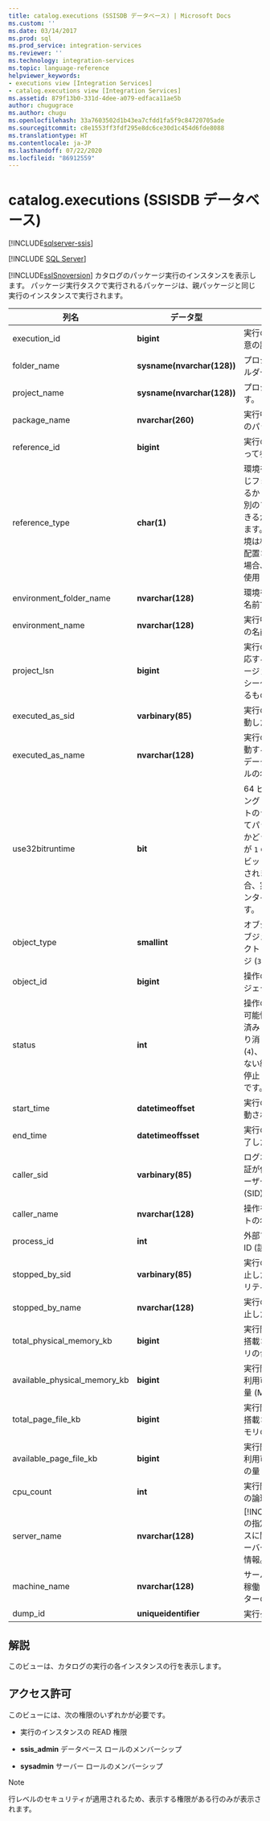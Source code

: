 ```yaml
---
title: catalog.executions (SSISDB データベース) | Microsoft Docs
ms.custom: ''
ms.date: 03/14/2017
ms.prod: sql
ms.prod_service: integration-services
ms.reviewer: ''
ms.technology: integration-services
ms.topic: language-reference
helpviewer_keywords:
- executions view [Integration Services]
- catalog.executions view [Integration Services]
ms.assetid: 879f13b0-331d-4dee-a079-edfaca11ae5b
author: chugugrace
ms.author: chugu
ms.openlocfilehash: 33a7603502d1b43ea7cfdd1fa5f9c84720705ade
ms.sourcegitcommit: c8e1553ff3fdf295e8dc6ce30d1c454d6fde8088
ms.translationtype: HT
ms.contentlocale: ja-JP
ms.lasthandoff: 07/22/2020
ms.locfileid: "86912559"
---
```

# <a name="catalogexecutions-ssisdb-database"></a>catalog.executions (SSISDB データベース)

[!INCLUDE[sqlserver-ssis](../../includes/applies-to-version/sqlserver-ssis.md)]


[!INCLUDE [SQL Server](../../includes/applies-to-version/sqlserver.md)]

  [!INCLUDE[ssISnoversion](../../includes/ssisnoversion-md.md)] カタログのパッケージ実行のインスタンスを表示します。 パッケージ実行タスクで実行されるパッケージは、親パッケージと同じ実行のインスタンスで実行されます。  
  
|列名|データ型|説明|  
|-----------------|---------------|-----------------|  
|execution_id|**bigint**|実行のインスタンスの一意の識別子 (ID)。|  
|folder_name|**sysname(nvarchar(128))**|プロジェクトを含むフォルダーの名前。|  
|project_name|**sysname(nvarchar(128))**|プロジェクトの名前です。|  
|package_name|**nvarchar(260)**|実行中に開始された最初のパッケージの名前。|  
|reference_id|**bigint**|実行のインスタンスによって参照される環境。|  
|reference_type|**char(1)**|環境をプロジェクトと同じフォルダーに配置できるか (相対参照)、または別のフォルダーに配置できるか (絶対参照) を示します。 値が `R` の場合、環境は相対参照を使用して配置されます。 値が `A` の場合、環境は絶対参照を使用して配置されます。|  
|environment_folder_name|**nvarchar(128)**|環境を含むフォルダーの名前です。|  
|environment_name|**nvarchar(128)**|実行中に参照された環境の名前。|  
|project_lsn|**bigint**|実行のインスタンスに対応するプロジェクトのバージョン。 この番号は、シーケンシャルを保証するものではありません。|  
|executed_as_sid|**varbinary(85)**|実行のインスタンスを起動したユーザーの SID。|  
|executed_as_name|**nvarchar(128)**|実行のインスタンスを起動するために使用されたデータベース プリンシパルの名前。|  
|use32bitruntime|**bit**|64 ビット オペレーティング システムで 32 ビットのランタイムを使用してパッケージを実行するかどうかを示します。 値が `1` の場合、実行は 32 ビット ランタイムで実行されます。 値が `0` の場合、実行は 64 ビット ランタイムで実行されます。|  
|object_type|**smallint**|オブジェクトの種類。 オブジェクトは、プロジェクト (`20`) またはパッケージ (`30`) です。|  
|object_id|**bigint**|操作の影響を受けるオブジェクトの ID。|  
|status|**int**|操作の状態。 使用される可能性がある値は、作成済み (`1`)、実行中 (`2`)、取り消し済み (`3`)、失敗 (`4`)、保留中 (`5`)、予期しない終了 (`6`)、成功 (`7`)、停止 (`8`)、および完了 (`9`) です。|  
|start_time|**datetimeoffset**|実行のインスタンスが起動された時間。|  
|end_time|**datetimeoffsset**|実行のインスタンスが終了した時間。|  
|caller_sid|**varbinary(85)**|ログオンに Windows 認証が使用された場合はユーザーのセキュリティ ID (SID)。|  
|caller_name|**nvarchar(128)**|操作を実行したアカウントの名前。|  
|process_id|**int**|外部プロセスのプロセス ID (該当する場合)。|  
|stopped_by_sid|**varbinary(85)**|実行のインスタンスを停止したユーザーのセキュリティ ID (SID)。|  
|stopped_by_name|**nvarchar(128)**|実行のインスタンスを停止したユーザーの名前。|  
|total_physical_memory_kb|**bigint**|実行開始時にサーバーに搭載されている物理メモリの合計 (MB 単位)。|  
|available_physical_memory_kb|**bigint**|実行開始時にサーバーで利用可能な物理メモリの量 (MB 単位)。|  
|total_page_file_kb|**bigint**|実行開始時にサーバーに搭載されているページ メモリの合計 (MB 単位)。|  
|available_page_file_kb|**bigint**|実行開始時にサーバーで利用可能なページ メモリの量 (MB 単位)。|  
|cpu_count|**int**|実行開始時のサーバー上の論理 CPU の数。|  
|server_name|**nvarchar(128)**|[!INCLUDE[ssNoVersion](../../includes/ssnoversion-md.md)] の指定されたインスタンスに関する Windows サーバーとインスタンスの情報。|  
|machine_name|**nvarchar(128)**|サーバー インスタンスが稼働しているコンピューターの名前。|  
|dump_id|**uniqueidentifier**|実行ダンプの ID。|  
  
## <a name="remarks"></a>解説  
 このビューは、カタログの実行の各インスタンスの行を表示します。  
  
## <a name="permissions"></a>アクセス許可  
 このビューには、次の権限のいずれかが必要です。  
  
-   実行のインスタンスの READ 権限  
  
-   **ssis_admin** データベース ロールのメンバーシップ  
  
-   **sysadmin** サーバー ロールのメンバーシップ  
  
> [!NOTE]  
>  行レベルのセキュリティが適用されるため、表示する権限がある行のみが表示されます。  
  
  

